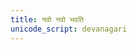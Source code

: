 ```yaml
---
title: नवो नवो भवति
unicode_script: devanagari
---
```


<div class="js_include" url="/vedAH/Rk/shAkalam/saMhitA/prAchInA_prastutiH/10/aMshAHnavo_navo_bhavati"  newLevelForH1="2" includeTitle="false"> </div>  

